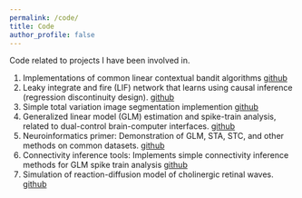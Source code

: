 ```yaml
---
permalink: /code/
title: Code
author_profile: false
---
```


Code related to projects I have been involved in.

1. Implementations of common linear contextual bandit algorithms [github](https://github.com/benlansdell/conservativerdd)
2. Leaky integrate and fire (LIF) network that learns using causal inference (regression discontinuity design). [github](https://github.com/benlansdell/rdd)
3. Simple total variation image segmentation implemention [github](https://github.com/benlansdell/segmentation) 
4. Generalized linear model (GLM) estimation and spike-train analysis, related to dual-control brain-computer interfaces. [github](https://github.com/benlansdell/dualbci)
5. Neuroinformatics primer: Demonstration of GLM, STA, STC, and other methods on common datasets. [github](https://github.com/benlansdell/neuroinf)
6. Connectivity inference tools: Implements simple connectivity inference methods for GLM spike train analysis [github](https://github.com/benlansdell/connectivity)
7. Simulation of reaction-diffusion model of cholinergic retinal waves. [github](https://github.com/benlansdell/retinalwaves)
